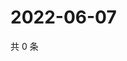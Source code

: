 # 2022-06-07

共 0 条

<!-- BEGIN WEIBO -->
<!-- 最后更新时间 Tue Jun 07 2022 04:01:12 GMT+0800 (China Standard Time) -->

<!-- END WEIBO -->
